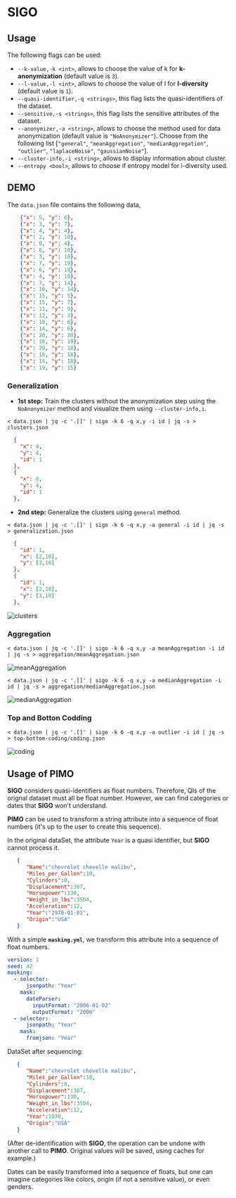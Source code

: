 # SIGO

## Usage

The following flags can be used:

- `--k-value,-k <int>`, allows to choose the value of k for **k-anonymization** (default value is `3`).
- `--l-value,-l <int>`, allows to choose the value of l for **l-diversity** (default value is `1`).
- `--quasi-identifier,-q <strings>`, this flag lists the quasi-identifiers of the dataset.
- `--sensitive,-s <strings>`, this flag lists the sensitive attributes of the dataset.
- `--anonymizer,-a <string>`, allows to choose the method used for data anonymization (default value is `"NoAnonymizer"`). Choose from the following list [`"general"`, `"meanAggregation"`, `"medianAggregation"`, `"outlier"`, `"laplaceNoise"`, `"gaussianNoise"`].
- `--cluster-info,-i <string>`, allows to display information about cluster.
- `--entropy <bool>`, allows to choose if entropy model for l-diversity used.

## DEMO

The `data.json` file contains the following data,

```json
    {"x": 5, "y": 6},
    {"x": 3, "y": 7},
    {"x": 4, "y": 4},
    {"x": 2, "y": 10},
    {"x": 8, "y": 4},
    {"x": 8, "y": 10},
    {"x": 3, "y": 16},
    {"x": 7, "y": 19},
    {"x": 6, "y": 18},
    {"x": 4, "y": 19},
    {"x": 7, "y": 14},
    {"x": 10, "y": 14},
    {"x": 15, "y": 5},
    {"x": 15, "y": 7},
    {"x": 11, "y": 9},
    {"x": 12, "y": 3},
    {"x": 18, "y": 6},
    {"x": 14, "y": 6},
    {"x": 20, "y": 20},
    {"x": 18, "y": 19},
    {"x": 20, "y": 18},
    {"x": 18, "y": 18},
    {"x": 14, "y": 18},
    {"x": 19, "y": 15}
```

### Generalization

- **1st step:**
  Train the clusters without the anonymization step using the `NoAnonymizer` method and visualize them using `--cluster-info,i`.

```console
< data.json | jq -c '.[]' | sigo -k 6 -q x,y -i id | jq -s > clusters.json
```

```json
  {
    "x": 4,
    "y": 4,
    "id": 1
  },
  {
    "x": 8,
    "y": 4,
    "id": 1
  },
```

- **2nd step:**
  Generalize the clusters using `general` method.

```console
< data.json | jq -c '.[]' | sigo -k 6 -q x,y -a general -i id | jq -s > generalization.json
```

```json
  {
    "id": 1,
    "x": [2,10],
    "y": [3,10]
  },
  {
    "id": 1,
    "x": [2,10],
    "y": [3,10]
  },
```

![clusters](./examples/demo/clusters.png)

### Aggregation

```console
< data.json | jq -c '.[]' | sigo -k 6 -q x,y -a meanAggregation -i id | jq -s > aggregation/meanAggregation.json
```

![meanAggregation](./examples/demo/aggregation/meanAggregation.png)

```console
< data.json | jq -c '.[]' | sigo -k 6 -q x,y -a medianAggregation -i id | jq -s > aggregation/medianAggregation.json
```

![medianAggregation](./examples/demo/aggregation/medianAggregation.png)

### Top and Botton Codding

```console
< data.json | jq -c '.[]' | sigo -k 6 -q x,y -a outlier -i id | jq -s > top-bottom-coding/coding.json
```

![coding](./examples/demo/top-bottom-coding/coding.png)

## Usage of **PIMO**

**SIGO** considers quasi-identifiers as float numbers. Therefore, QIs of the orignal dataset must all be float number.
However, we can find categories or dates that **SIGO** won't understand.

**PIMO** can be used to transform a string attribute into a sequence of float numbers (it's up to the user to create this sequence).

In the original dataSet, the attribute `Year` is a quasi identifier, but **SIGO** cannot process it.

```json
   {
      "Name":"chevrolet chevelle malibu",
      "Miles_per_Gallon":18,
      "Cylinders":8,
      "Displacement":307,
      "Horsepower":130,
      "Weight_in_lbs":3504,
      "Acceleration":12,
      "Year":"1970-01-01",
      "Origin":"USA"
   }
```

With a simple **`masking.yml`**, we transform this attribute into a sequence of float numbers.

```yml
version: 1
seed: 42
masking:
  - selector:
      jsonpath: "Year"
    mask:
      dateParser:
        inputFormat: "2006-01-02"
        outputFormat: "2006"
  - selector:
      jsonpath: "Year"
    mask:
      fromjson: "Year"

```

DataSet after sequencing:

```json
   {
      "Name":"chevrolet chevelle malibu",
      "Miles_per_Gallon":18,
      "Cylinders":8,
      "Displacement":307,
      "Horsepower":130,
      "Weight_in_lbs":3504,
      "Acceleration":12,
      "Year":1970,
      "Origin":"USA"
   }
```

(After de-identification with **SIGO**, the operation can be undone with another call to **PIMO**. Original values will be saved, using caches for example.)

Dates can be easily transformed into a sequence of floats, but one can imagine categories like colors, origin (if not a sensitive value), or even genders.
